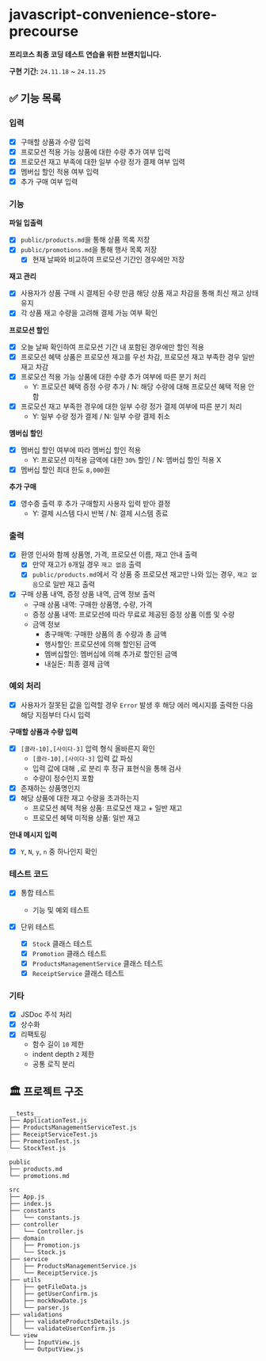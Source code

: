 # javascript-convenience-store-precourse

**프리코스 최종 코딩 테스트 연습을 위한 브랜치입니다.**

**구현 기간:** `24.11.18` ~ `24.11.25`

## ✅ 기능 목록

### 입력

  - [x] 구매할 상품과 수량 입력
  - [x] 프로모션 적용 가능 상품에 대한 수량 추가 여부 입력
  - [x] 프로모션 재고 부족에 대한 일부 수량 정가 결제 여부 입력
  - [x] 멤버십 할인 적용 여부 입력
  - [x] 추가 구매 여부 입력

### 기능

  **파일 입출력**
  - [x] `public/products.md`을 통해 상품 목록 저장
  - [x] `public/promotions.md`을 통해 행사 목록 저장
    - [x] 현재 날짜와 비교하여 프로모션 기간인 경우에만 저장

  **재고 관리**
  - [x] 사용자가 상품 구매 시 결제된 수량 만큼 해당 상품 재고 차감을 통해 최신 재고 상태 유지
  - [x] 각 상품 재고 수량을 고려해 결제 가능 여부 확인

  **프로모션 할인**
  - [x] 오늘 날짜 확인하여 프로모션 기간 내 포함된 경우에만 할인 적용
  - [x] 프로모션 혜택 상품은 프로모션 재고를 우선 차감, 프로모션 재고 부족한 경우 일반 재고 차감
  - [x] 프로모션 적용 가능 상품에 대한 수량 추가 여부에 따른 분기 처리
    - Y: 프로모션 혜택 증정 수량 추가 / N: 해당 수량에 대해 프로모션 혜택 적용 안함
  - [x] 프로모션 재고 부족한 경우에 대한 일부 수량 정가 결제 여부에 따른 분기 처리
    - Y: 일부 수량 정가 결제 / N: 일부 수량 결제 취소

  **멤버십 할인**
  - [x] 멤버십 할인 여부에 따라 멤버십 할인 적용
    - Y: 프로모션 미적용 금액에 대한 `30%` 할인 / N: 멤버십 할인 적용 X
  - [x] 멤버십 할인 최대 한도 `8,000`원

  **추가 구매**
  - [x] 영수증 출력 후 추가 구매할지 사용자 입력 받아 결정
    - Y: 결제 시스템 다시 반복 / N: 결제 시스템 종료

### 출력

  - [x] 환영 인사와 함께 상품명, 가격, 프로모션 이름, 재고 안내 출력
    - [x] 만약 재고가 `0`개일 경우 `재고 없음` 출력
    - [x] `public/products.md`에서 각 상품 중 프로모션 재고만 나와 있는 경우, `재고 없음`으로 일반 재고 출력
  - [x] 구매 상품 내역, 증정 상품 내역, 금액 정보 출력
    - 구매 상품 내역: 구매한 상품명, 수량, 가격
    - 증정 상품 내역: 프로모션에 따라 무료로 제공된 증정 상품 이름 및 수량
    - 금액 정보
      - 총구매액: 구매한 상품의 총 수량과 총 금액
      - 행사할인: 프로모션에 의해 할인된 금액
      - 멤버십할인: 멤버십에 의해 추가로 할인된 금액
      - 내실돈: 최종 결제 금액

### 예외 처리

  - [x] 사용자가 잘못된 값을 입력할 경우 `Error` 발생 후 해당 에러 메시지를 출력한 다음 해당 지점부터 다시 입력

  **구매할 상품과 수량 입력**
  - [x] `[콜라-10],[사이다-3]` 압력 형식 올바른지 확인
    - `[콜라-10],[사이다-3]` 입력 값 파싱
    - 입력 값에 대해 `,`로 분리 후 정규 표현식을 통해 검사
    - 수량이 정수인지 포함
  - [x] 존재하는 상품명인지
  - [x] 해당 상품에 대한 재고 수량을 초과하는지
    - 프로모션 혜택 적용 상품: 프로모션 재고 + 일반 재고
    - 프로모션 혜택 미적용 상품: 일반 재고

  **안내 메시지 입력**
  - [x] `Y`, `N`, `y`, `n` 중 하나인지 확인

### 테스트 코드

  - [x] 통합 테스트
    - 기능 및 예외 테스트

  - [x] 단위 테스트
    - [x] `Stock` 클래스 테스트
    - [x] `Promotion` 클래스 테스트
    - [x] `ProductsManagementService` 클래스 테스트
    - [x] `ReceiptService` 클래스 테스트

### 기타

  - [x] JSDoc 주석 처리
  - [x] 상수화
  - [x] 리팩토링
    - 함수 길이 `10` 제한
    - indent depth `2` 제한
    - 공통 로직 분리

## 🏛️ 프로젝트 구조
```
__tests__
├── ApplicationTest.js
├── ProductsManagementServiceTest.js
├── ReceiptServiceTest.js
├── PromotionTest.js
└── StockTest.js

public
├── products.md
└── promotions.md

src
├── App.js
├── index.js
├── constants
│   └── constants.js
├── controller
│   └── Controller.js
├── domain
│   ├── Promotion.js
│   └── Stock.js
├── service
│   ├── ProductsManagementService.js
│   └── ReceiptService.js
├── utils
│   ├── getFileData.js
│   ├── getUserConfirm.js
│   ├── mockNowDate.js
│   └── parser.js
├── validations
│   ├── validateProductsDetails.js
│   └── validateUserConfirm.js
└── view
    ├── InputView.js
    └── OutputView.js
```
